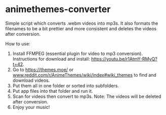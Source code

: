 # animethemes-converter
Simple script which converts .webm videos into mp3s. It also formats the filenames to be a bit prettier and more consistent and deletes the videos after conversion.

How to use:
1. Install FFMPEG (essential plugin for video to mp3 conversion).
   Instructions for download and install: https://youtu.be/r1AtmY-RMyQ?t=42.
2. Go to https://themes.moe/ or www.reddit.com/r/AnimeThemes/wiki/index#wiki_themes to find and download videos.
3. Put them all in one folder or sorted into subfolders.
4. Put app files into that folder and run it.
5. Scan for videos then convert to mp3s.
   Note: The videos will be deleted after conversion.
6. Enjoy your music!
